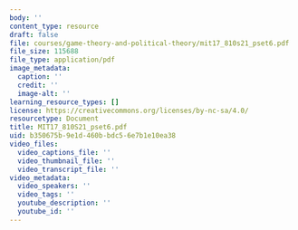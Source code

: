 ```yaml
---
body: ''
content_type: resource
draft: false
file: courses/game-theory-and-political-theory/mit17_810s21_pset6.pdf
file_size: 115688
file_type: application/pdf
image_metadata:
  caption: ''
  credit: ''
  image-alt: ''
learning_resource_types: []
license: https://creativecommons.org/licenses/by-nc-sa/4.0/
resourcetype: Document
title: MIT17_810S21_pset6.pdf
uid: b350675b-9e1d-460b-bdc5-6e7b1e10ea38
video_files:
  video_captions_file: ''
  video_thumbnail_file: ''
  video_transcript_file: ''
video_metadata:
  video_speakers: ''
  video_tags: ''
  youtube_description: ''
  youtube_id: ''
---
```

